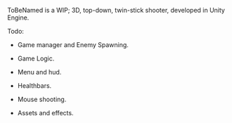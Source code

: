 ToBeNamed is a WIP; 3D, top-down, twin-stick shooter, developed in Unity Engine.

Todo:
- Game manager and Enemy Spawning.
- Game Logic.
- Menu and hud.

- Healthbars.
- Mouse shooting.
- Assets and effects.